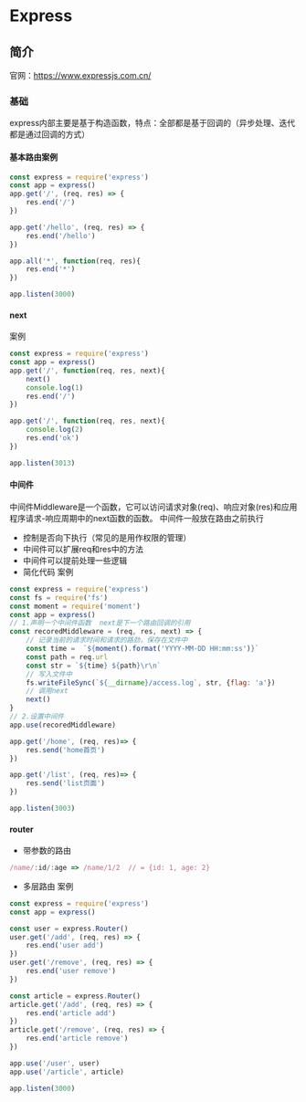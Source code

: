 <!--
 * @Author: Aiden(戴林波)
 * @Date: 2021-10-20 14:38:53
 * @LastEditTime: 2021-10-21 16:16:17
 * @LastEditors: Aiden(戴林波)
 * @Description: 
 * @Email: aiden.dai@bayconnect.com.cn
-->
# Express 
## 简介
官网：https://www.expressjs.com.cn/
### 基础
express内部主要是基于构造函数，特点：全部都是基于回调的（异步处理、迭代都是通过回调的方式）

#### 基本路由案例
```js
const express = require('express')
const app = express()
app.get('/', (req, res) => {
    res.end('/')
})

app.get('/hello', (req, res) => {
    res.end('/hello')
})

app.all('*', function(req, res){
    res.end('*')
})

app.listen(3000)
```

#### next
案例
```js
const express = require('express')
const app = express()
app.get('/', function(req, res, next){
    next()
    console.log(1)
    res.end('/')
})

app.get('/', function(req, res, next){
    console.log(2)
    res.end('ok')
})

app.listen(3013)
```

#### 中间件
中间件Middleware是一个函数，它可以访问请求对象(req)、响应对象(res)和应用程序请求-响应周期中的next函数的函数。
中间件一般放在路由之前执行
- 控制是否向下执行（常见的是用作权限的管理）
- 中间件可以扩展req和res中的方法
- 中间件可以提前处理一些逻辑
- 简化代码
案例
```js
const express = require('express')
const fs = require('fs')
const moment = require('moment')
const app = express()
// 1.声明一个中间件函数  next是下一个路由回调的引用
const recoredMiddleware = (req, res, next) => {
    // 记录当前的请求时间和请求的路劲，保存在文件中
    const time =  `${moment().format('YYYY-MM-DD HH:mm:ss')}`
    const path = req.url
    const str = `${time} ${path}\r\n`
    // 写入文件中
    fs.writeFileSync(`${__dirname}/access.log`, str, {flag: 'a'})
    // 调用next
    next()
}
// 2.设置中间件
app.use(recoredMiddleware)

app.get('/home', (req, res)=> {
    res.send('home首页')
})

app.get('/list', (req, res)=> {
    res.send('list页面')
})

app.listen(3003)
```

#### router
- 带参数的路由
```js
/name/:id/:age => /name/1/2  // = {id: 1, age: 2}
```
- 多层路由
案例
```js
const express = require('express')
const app = express()

const user = express.Router()
user.get('/add', (req, res) => {
    res.end('user add')
})
user.get('/remove', (req, res) => {
    res.end('user remove')
})

const article = express.Router()
article.get('/add', (req, res) => {
    res.end('article add')
})
article.get('/remove', (req, res) => {
    res.end('article remove')
})

app.use('/user', user)
app.use('/article', article)

app.listen(3000)
```